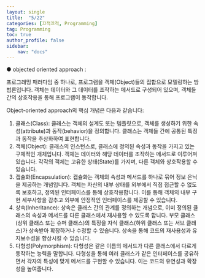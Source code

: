 ```yaml
---
layout: single
title:  "5/22"
categories: [끄적끄적, Programming]
tag: Programming
toc: true
author_profile: false
sidebar:
    nav: "docs"
---
```


● objected oriented approach : 

  프로그래밍 패러다임 중 하나로, 프로그램을 객체(Object)들의 집합으로 모델링하는 방법론입니다. 객체는 데이터와 그 데이터를 조작하는 메서드로 구성되어 있으며, 객체들 간의 상호작용을 통해 프로그램이 동작합니다.

Object-oriented approach의 핵심 개념은 다음과 같습니다:

1. 클래스(Class): 클래스는 객체의 설계도 또는 템플릿으로, 객체를 생성하기 위한 속성(attribute)과 동작(behavior)을 정의합니다. 클래스는 객체들 간에 공통된 특징과 동작을 추상화하여 표현합니다.
2. 객체(Object): 클래스의 인스턴스로, 클래스에 정의된 속성과 동작을 가지고 있는 구체적인 개체입니다. 객체는 데이터와 해당 데이터를 조작하는 메서드로 이루어져 있습니다. 각각의 객체는 고유한 상태(State)를 가지며, 다른 객체와 상호작용할 수 있습니다.
3. 캡슐화(Encapsulation): 캡슐화는 객체의 속성과 메서드를 하나로 묶어 정보 은닉을 제공하는 개념입니다. 객체는 자신의 내부 상태를 외부에서 직접 접근할 수 없도록 보호하고, 정의된 인터페이스를 통해 상호작용합니다. 이를 통해 객체의 내부 구현 세부사항을 감추고 외부에 안정적인 인터페이스를 제공할 수 있습니다.
4. 상속(Inheritance): 상속은 클래스 간의 관계를 정의하는 개념으로, 이미 정의된 클래스의 속성과 메서드를 다른 클래스에서 재사용할 수 있도록 합니다. 부모 클래스(상위 클래스 또는 슈퍼 클래스)의 특징을 자식 클래스(하위 클래스 또는 서브 클래스)가 상속받아 확장하거나 수정할 수 있습니다. 상속을 통해 코드의 재사용성과 유지보수성을 향상시킬 수 있습니다.
5. 다형성(Polymorphism): 다형성은 같은 이름의 메서드가 다른 클래스에서 다르게 동작하는 능력을 말합니다. 다형성을 통해 여러 클래스가 같은 인터페이스를 공유하면서 각자의 특성에 맞게 메서드를 구현할 수 있습니다. 이는 코드의 유연성과 확장성을 높여줍니다.